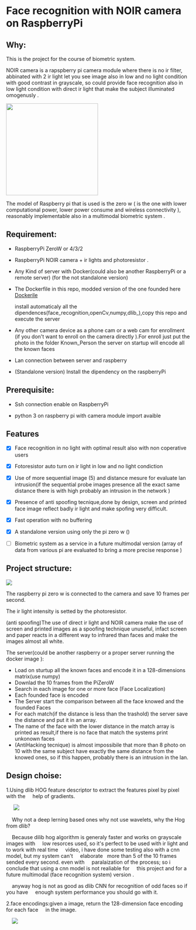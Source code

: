 # Face recognition with NOIR camera on RaspberryPi

## Why:

This is the project for the course of biometric system.

NOIR camera is a rapspberry pi camera module where there is no ir filter, abbinated with 2 ir light let you see image also in low and no light condition with good  contrast in grayscale, so could provide face recognition also in low light condition with direct ir light that make the subject illuminated omogenusly  . 

<img src="https://raw.githubusercontent.com/yuky2020/Face-recognition-with-NOIR-camera-on-RaspberryPi/main/readmeImage/PiCAM_NoIR-M12.png" title="" alt="" width="251">

The model of Raspberry pi that is used is the zero w ( is the  one with lower computational power, lower power consume and wireless connectivity ),  reasonably implementable also in a multimodal biometric system .



## Requirement:

- RaspberryPi ZeroW or 4/3/2

- RaspberryPi NOIR camera + ir lights and photoresistor .

- Any Kind of server with Docker(could also be another RaspberryPi or a remote server)  (for the not standalone version)

- The Dockerfile in this repo, modded version of the one founded here [Dockerile](https://github.com/ageitgey/face_recognition/blob/master/docker-compose.yml)
  
  install automaticaly all the dipendences(face_recognition,openCv,numpy,dlib_),copy this repo and execute the server

- Any other camera device as a phone cam or a web cam for enrollment (if you don't want to enroll  on the camera directly ).For enroll just put the photo in the folder Known_Person the server on startup will encode all the known faces

- Lan connection between server and raspberry

- (Standalone version) Install the dipendency on the raspberryPi 

## Prerequisite:

- Ssh connection enable on RaspberryPi

- python 3 on raspberry pi with camera module import avaible 

## Features

- [x] Face recognition in no light with optimal result also with  non coperative users

- [x] Fotoresistor auto turn on ir light in low and no light condiction  

- [x] Use of  more sequential image (5) and distance mesure for evaluate lan intrusion(if the sequential  probe images presence all the exact same distance there is  with high probably an intrusion in the network )

- [x] Presence of anti spoofing tecnique,done by design, screen and printed face  image reflect badly ir light and make spofing very difficult. 

- [x] Fast operation with no buffering 

- [x] A standalone version using only the pi zero w ()

- [ ] Biometric system as a service in a future multimodal version (array of data from various pi are evaluated to bring a more precise response  )

## Project structure:

![](https://raw.githubusercontent.com/yuky2020/Face-recognition-with-NOIR-camera-on-RaspberryPi/main/readmeImage/projectStructure.png)

The raspberry pi zero w is connected to the camera and save 10 frames per second.

The ir light intensity is setted by the photoresistor.

(anti spoofing)The use of direct ir light and NOIR camera  make the use of screen and printed images as a spoofing technique unuseful, infact screen and paper reacts in a different way  to infrared  than faces and make the images almost all white.

The server(could be another raspberry or a proper server running the docker image ):

- Load on sturtup all the known faces and encode it in a 128-dimensions matrix(use numpy)
- Downlad the 10 frames from the PiZeroW
- Search in each image for one or more face (Face Localization)
- Each founded face is encoded 
- The Server start the comparison between all the face knowed and the founded Faces
- For each match(if the distance is less than the trashold) the server save  the distance and put it in an array.
- The name of the face with the lower distance in the match array is printed  as result,if there is no face that match the systems print unkonown faces
- (AntiHacking tecnique) is almost impossibile that more than 8 photo on 10  with the same subject have exactly the same distance from the knowed ones, so if this happen, probably there is an intrusion in the lan.

## Design choise:

1.Using  dlib  HOG feature descriptor  to extract the features pixel by pixel with the     help of gradients.

       ![](https://raw.githubusercontent.com/yuky2020/Face-recognition-with-NOIR-camera-on-RaspberryPi/main/readmeImage/Hog.png)

    Why not a deep lerning based ones why not use wavelets, why the Hog from dlib?

    Because dilib hog algorithm is generaly faster and works on grayscale images with     low resorces used,  so it's perfect to be used with ir light and to work with real time     video, i have done some testing also with a cnn model, but my system can't     elaborate   more than 5 of  the 10 frames sended every second. even with     paralaization  of the process; so i conclude that using a cnn model is not realiable for     this project and  for  a future multimodal (face recognition system)   version .

    anyway hog is not as good as dlib CNN for recognition of odd faces so if you have     enough system performance you should go with it. 

2.face encodings:given a image, return the 128-dimension face encoding for each face     in the image.

      ![](https://cdn-images-1.medium.com/max/1600/1*AbEg31EgkbXSQehuNJBlWg.png)
